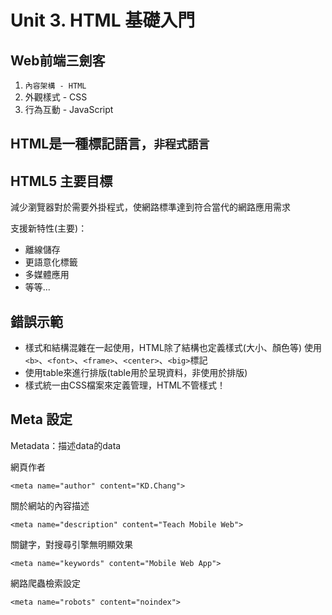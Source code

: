 # Unit 3. HTML 基礎入門 #

## Web前端三劍客 ##

1. `內容架構 - HTML`
2. 外觀樣式 - CSS
3. 行為互動 - JavaScript

## HTML是一種標記語言，`非程式語言` ##

## HTML5 主要目標 ##

減少瀏覽器對於需要外掛程式，使網路標準達到符合當代的網路應用需求

支援新特性(主要)：

- 離線儲存
- 更語意化標籤
- 多媒體應用
- 等等...

## 錯誤示範 ##

- 樣式和結構混雜在一起使用，HTML除了結構也定義樣式(大小、顏色等) 使用`<b>`、`<font>`、`<frame>`、`<center>`、`<big>`標記
- 使用table來進行排版(table用於呈現資料，非使用於排版)
- 樣式統一由CSS檔案來定義管理，HTML不管樣式！

## Meta 設定 ##

Metadata：描述data的data

網頁作者

`<meta name="author" content="KD.Chang">`

關於網站的內容描述

`<meta name="description" content="Teach Mobile Web">`

關鍵字，對搜尋引擎無明顯效果

`<meta name="keywords" content="Mobile Web App">`

網路爬蟲檢索設定

`<meta name="robots" content="noindex">`